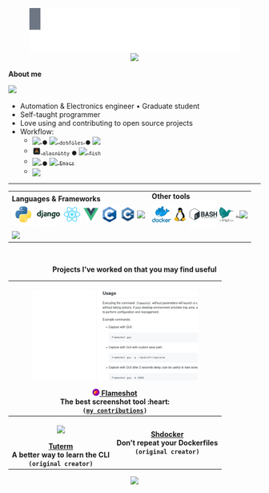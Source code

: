 <!--
vim: shiftwidth=2
-->

<p align="center">
  <img src="./hello.svg">
  <br>
  <a href="https://matrix.to/#/@veracioux:matrix.org">
    <img src="https://img.shields.io/static/v1?label=chat&message=matrix&color=%23c2185b">
  </a>
</p>

**About me**

![](https://img.shields.io/badge/version-23-%236980fa)

<!-- TODO -->

- Automation & Electronics engineer • Graduate student
- Self-taught programmer
- Love using and contributing to open source projects
- Workflow:
  <ul>
    <li>
      <a href="https://archlinux.org">
        <img align="center" height="25" src="https://archlinux.org/static/logos/archlinux-logo-dark-90dpi.ebdee92a15b3.png">
      </a> <sub>●</sub>
      <a href="https://github.com/veracioux/dotfiles">
        <img align="center" height="15" src="https://upload.wikimedia.org/wikipedia/commons/thumb/6/62/Git-logo-orange.svg/120px-Git-logo-orange.svg.png">
        <sub><code>dotfiles</code></sub>
      </a> <sub>●</sub>
      <a href="https://i3wm.org"><img align="center" height="17" src="https://i3wm.org/img/logo.svg"></a>
    </li>
    <li>
      <a href="https://github.com/alacritty/alacritty">
        <img align="center" height="17" src="https://raw.githubusercontent.com/alacritty/alacritty/master/extra/logo/compat/alacritty-term%2Bscanlines.png">
        <sub><code>alacritty</code></sub></a> <sub>●</sub>
        <a href="https://fishshell.com">
          <img align="center" height="22" src="https://fishshell.com/docs/current/_static/fish.png">
          <sub><code>fish</code></sub>
        </a>
    </li>
    <li>
      <a href="https://neovim.io">
        <img align="center" height="17" src="https://raw.githubusercontent.com/neovim/neovim.github.io/master/logos/neovim-logo-300x87.png">
      </a> <sub>●</sub>
      <a href="https://www.gnu.org/software/emacs/emacs.html">
        <img align="center" height="17" src="https://www.gnu.org/software/emacs/images/emacs.png">
        <sub><code>Emacs</code></sub>
      </a>
    </li>
    <li>
      <a href="https://git-scm.com">
        <img align="center" height="15" src="https://upload.wikimedia.org/wikipedia/commons/thumb/6/62/Git-logo-orange.svg/120px-Git-logo-orange.svg.png">
      </a>
    </li>
  </ul>

<!-- TODO add tem after git -->
---
<div align="center">
<table>
  <tr>
    <td>
      <b>Languages & Frameworks</b> <br>
      <a>
      <img align="center" height="46" src="https://raw.githubusercontent.com/github/explore/f3e22f0dca2be955676bc70d6214b95b13354ee8/topics/python/python.png">
      <img align="center" height="46" src="https://raw.githubusercontent.com/github/explore/7456fdff59816d37ef383a6c8f32a26ff7332db2/topics/django/django.png">
      <img align="center" height="40" src="https://raw.githubusercontent.com/github/explore/80688e429a7d4ef2fca1e82350fe8e3517d3494d/topics/react/react.png">
      <img align="center" height="30" src="https://raw.githubusercontent.com/github/explore/80688e429a7d4ef2fca1e82350fe8e3517d3494d/topics/vue/vue.png">
      <img align="center" height="36" src="https://raw.githubusercontent.com/github/explore/f3e22f0dca2be955676bc70d6214b95b13354ee8/topics/c/c.png">
      <img align="center" height="29" src="https://raw.githubusercontent.com/github/explore/f3e22f0dca2be955676bc70d6214b95b13354ee8/topics/cpp/cpp.png">
      <img align="center" height="24" src="https://upload.wikimedia.org/wikipedia/commons/thumb/0/0b/Qt_logo_2016.svg/150px-Qt_logo_2016.svg.png">
      </a>
    </td>
    <td>
      <b>Other tools</b> <br>
      <!-- TODO add cmake -->
      <a>
        <img align="center" height="38" src="https://raw.githubusercontent.com/github/explore/80688e429a7d4ef2fca1e82350fe8e3517d3494d/topics/docker/docker.png">
        <img align="center" height="30" src="https://raw.githubusercontent.com/github/explore/f3e22f0dca2be955676bc70d6214b95b13354ee8/topics/linux/linux.png">
        <img align="center" height="55" src="https://raw.githubusercontent.com/github/explore/f3e22f0dca2be955676bc70d6214b95b13354ee8/topics/bash/bash.png">
        <img align="center" height="30" src="https://raw.githubusercontent.com/github/explore/f3e22f0dca2be955676bc70d6214b95b13354ee8/topics/latex/latex.png">
      </a>
      <a href="https://www.sphinx-doc.org">.
        <img align="center" height="30" src="https://www.sphinx-doc.org/en/master/_static/sphinx.png">
      </a>
    </td>
  </tr>
  <tr><!-- Skip zebra-striping --></tr>
  <tr>
    <td colspan="2">
      <a>
        <img src="https://github-readme-stats.vercel.app/api?username=veracioux&show_icons=true&include_all_commits=true&layout=compact&hide_border=true&icon_color=ec407a&title_color=ff3860&text_color=7c4dff&bg_color=00000000">
      </a>
    </td>
  </tr>
</table>

<br>

<b>Projects I've worked on that you may find useful</b>

<table>
<tr>
  <th colspan="2">
    <p>
      <a href="https://flameshot.org">
        <img height="180" src="https://raw.githubusercontent.com/flameshot-org/flameshot/master/data/img/preview/animatedUsage.gif">
      </a>
    </p>
    <a href="https://flameshot.org">
      <img height="14" src="https://raw.githubusercontent.com/flameshot-org/flameshot/master/data/img/app/org.flameshot.Flameshot.svg"/>
      Flameshot
    </a><br/>
    The best screenshot tool :heart: <br/>
    <code>(<a href="https://github.com/search?q=repo%3Aflameshot-org%2Fflameshot+author%3Averacioux">my contributions</a>)</code>
  </th>
</tr>
  <th>
    <p>
      <a href="https://github.com/veracioux/tuterm">
        <img height="150" src="https://gist.github.com/veracioux/66336d488e8d87c7b3fb696c5dbd93d1/raw/4b8bc0b043faf166abc92e12fc0bfb5acea55345/tuterm-demo.svg">
      </a>
    </p>
    <a href="https://github.com/veracioux/tuterm">Tuterm</a><br/>
    A better way to learn the CLI <br/>
    <code>(original creator)</code>
  </th>
  <th>
    <a href="https://github.com/veracioux/shdocker">Shdocker</a><br/>
    Don't repeat your Dockerfiles<br/>
    <code>(original creator)</code>
  </th>
</tr>
</table>
<div>


![](https://hit.yhype.me/github/profile?user_id=29044423)
